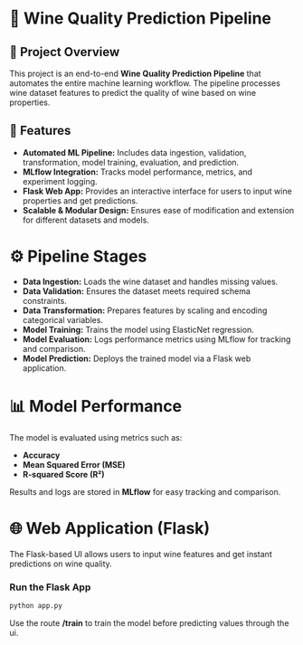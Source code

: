 # 🍷 Wine Quality Prediction Pipeline

## 📌 Project Overview

This project is an end-to-end **Wine Quality Prediction Pipeline** that automates the entire machine learning workflow. The pipeline processes wine dataset features to predict the quality of wine based on wine properties.

## 🚀 Features

- **Automated ML Pipeline:** Includes data ingestion, validation, transformation, model training, evaluation, and prediction.
- **MLflow Integration:** Tracks model performance, metrics, and experiment logging.
- **Flask Web App:** Provides an interactive interface for users to input wine properties and get predictions.
- **Scalable & Modular Design:** Ensures ease of modification and extension for different datasets and models.

# ⚙️ Pipeline Stages

- **Data Ingestion:** Loads the wine dataset and handles missing values.
- **Data Validation:** Ensures the dataset meets required schema constraints.
- **Data Transformation:** Prepares features by scaling and encoding categorical variables.
- **Model Training:** Trains the model using ElasticNet regression.
- **Model Evaluation:** Logs performance metrics using MLflow for tracking and comparison.
- **Model Prediction:** Deploys the trained model via a Flask web application.

# 📊 Model Performance

The model is evaluated using metrics such as:

- **Accuracy**
- **Mean Squared Error (MSE)**
- **R-squared Score (R²)**

Results and logs are stored in **MLflow** for easy tracking and comparison.

# 🌐 Web Application (Flask)

The Flask-based UI allows users to input wine features and get instant predictions on wine quality.

### **Run the Flask App**

```bash
python app.py
```

Use the route **/train** to train the model before predicting values through the ui.
